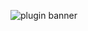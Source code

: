 ![plugin banner](https://github.com/Oheers/EvenMoreFish/assets/4803946/312e1b72-894a-4f4b-9659-67006f6a52b4)
